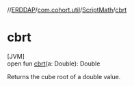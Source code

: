 //[ERDDAP](../../../index.md)/[com.cohort.util](../index.md)/[ScriptMath](index.md)/[cbrt](cbrt.md)

# cbrt

[JVM]\
open fun [cbrt](cbrt.md)(a: Double): Double

Returns the cube root of a double value.